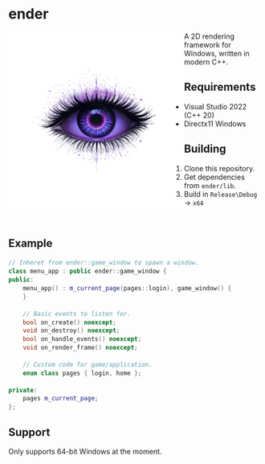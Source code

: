 # ender
<img src="data/logo.png" align="left" width="350px"/>

A 2D rendering framework for Windows, written in modern C++.
## Requirements
- Visual Studio 2022 (C++ 20)
- Directx11 Windows
## Building
1. Clone this repository.
2. Get dependencies from `ender/lib`.
3. Build in `Release\Debug` -> `x64`
<br clear="left"/>

## Example
```cpp
// Inheret from ender::game_window to spawn a window.
class menu_app : public ender::game_window {
public:
    menu_app() : m_current_page(pages::login), game_window() {
    }

    // Basic events to listen for.
    bool on_create() noexcept;
    void on_destroy() noexcept;
    bool on_handle_events() noexcept;
    void on_render_frame() noexcept;

    // Custom code for game/application.
    enum class pages { login, home };

private:
    pages m_current_page;
};
```
## Support
Only supports 64-bit Windows at the moment.